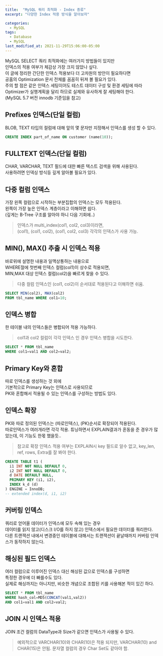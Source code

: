 ```yaml
---
title:  "MySQL 쿼리 최적화 - Index 종류"
excerpt: "다양한 Index 적용 방식을 알아보자"

categories:
  - MySQL
tags:
  - Database
  - MySQL
last_modified_at: 2021-11-29T15:06:00-05:00
---
```


MySQL SELECT 쿼리 최적화에는 여러가지 방법들이 있지만  
인덱스의 적용 여부가 체감상 가장 크지 않았나 싶다.  
이 글에 정리한 간단한 인덱스 적용보다 더 고차원의 방안이 필요하다면  
공홈의 Optimization 문서 전체를 꼼꼼히 뒤져 볼 필요가 있다.  
주의 할 점은 같은 인덱스 세팅이어도 테스트 데이터 구성 및 환경 세팅에 따라  
Optimizer가 실행계획을 달리 하므로 실제와 유사하게 잘 세팅해야 한다.  
(MySQL 5.7 버전 innodb 기준임을 참고)

## Prefixes 인덱스(단일 컬럼)
BLOB, TEXT 타입의 컬럼에 대해 앞의 몇 문자만 지정해서 인덱스를 생성 할 수 있다.
``` sql
CREATE INDEX part_of_name ON customer (name(10));
```

## FULLTEXT 인덱스(단일 컬럼)
CHAR, VARCHAR, TEXT 필드에 대한 빠른 텍스트 검색을 위해 사용된다.  
사용하려면 인덱싱 방식등 깊게 알아볼 필요가 있다.

## 다중 컬럼 인덱스
가장 왼쪽 컬럼으로 시작하는 부분집합의 인덱스는 모두 적용된다.  
왼쪽이 가장 높은 인덱스 계층이라고 이해하면 쉽다.  
(깊게는 B-Tree 구조를 알아야 하니 다음 기회에..)
> 인덱스가 multi_index(col1, col2, col3)이라면,  
> (col1), (col1, col2), (col1, col2, col3) 각각의 인덱스가 사용 가능.

## MIN(), MAX() 추출 시 인덱스 적용
바로위에 설명한 내용과 일맥상통하는 내용으로  
WHERE절에 첫번째 인덱스 컬럼(col1)이 상수로 적용되면,  
MIN,MAX 대상 인덱스 컬럼(col2)을 빠르게 찾을 수 있다.
> 다중 컬럼 인덱스인 (col1, col2)이 순서대로 적용된다고 이해하면 쉬움.
<!--
    코드블록 위아래에는 빈줄이 있어야 함!!
-->
``` sql
SELECT MIN(col2), MAX(col2)
FROM tbl_name WHERE col1=10;
```

## 인덱스 병합
한 테이블 내의 인덱스들은 병합되어 적용 가능하다.  
> col1과 col2 컬럼이 각각 인덱스 인 경우 인덱스 병합을 시도한다.
``` sql
SELECT * FROM tbl_name
WHERE col1=val1 AND col2=val2;
```

## Primary Key와 혼합
따로 인덱스를 생성하는 것 외에  
기본적으로 Primary Key는 인덱스로 사용되므로  
PK와 혼합해서 적용될 수 있는 인덱스를 구성하는 방법도 있다.


## 인덱스 확장
PK와 따로 정의된 인덱스는 (따로인덱스), (PK)순서로 확장되어 적용된다.  
따로인덱스가 여러개라면 각각 적용.
튜닝하면서 EXPLAIN결과가 혼동을 준 경우가 많았는데, 이 기능도 한몫 했을듯..
> 참고로 확장 인덱스 적용 여부는 EXPLAIN시 key 필드로 알수 없고, key_len, ref, rows, Extra를 잘 봐야 한다.

``` sql
CREATE TABLE t1 (
  i1 INT NOT NULL DEFAULT 0,
  i2 INT NOT NULL DEFAULT 0,
  d DATE DEFAULT NULL,
  PRIMARY KEY (i1, i2),
  INDEX k_d (d)
) ENGINE = InnoDB;
-- extended index(d, i1, i2)
```

## 커버링 인덱스
쿼리로 얻어올 데이터가 인덱스에 모두 속해 있는 경우  
데이터를 읽지 않고(디스크 I/O를 하지 않고) 인덱스에서 필요한 데이터를 쿼리한다.  
다른 트랜잭션 내에서 변경중인 테이블에 대해서는 트랜잭션이 끝날때까지 커버링 인덱스가 동작하지 않는다.


## 해싱된 필드 인덱스
여러 컬럼으로 이루어진 인덱스 대신 해싱된 값으로 인덱스를 구성하면  
특정한 경우에 더 빠를수도 있다.  
실제로 해싱까지는 아니지만, 비슷한 개념으로 조합된 키를 사용해본 적이 있긴 하다.

``` sql
SELECT * FROM tbl_name
WHERE hash_col=MD5(CONCAT(val1,val2))
AND col1=val1 AND col2=val2;
```


## JOIN 시 인덱스 적용
JOIN 조건 컬럼의 DataType과 Size가 같으면 인덱스가 사용될 수 있다.
> 예외적으로 VARCHAR(10)와 CHAR(10)은 적용 되지만, VARCHAR(10) and CHAR(15)은 안됨.
> 문자열 컬럼의 경우 Char Set도 같아야 함.









